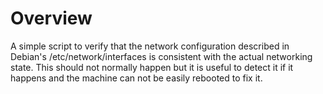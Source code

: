 Overview
========

A simple script to verify that the network configuration described in Debian's
/etc/network/interfaces is consistent with the actual networking state. This
should not normally happen but it is useful to detect it if it happens and the
machine can not be easily rebooted to fix it.
